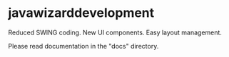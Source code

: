 # javawizarddevelopment
Reduced SWING coding. New UI components. Easy layout management.

Please read documentation in the "docs\" directory.
